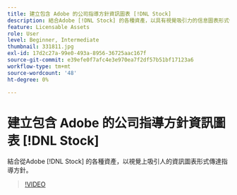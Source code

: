 ```yaml
---
title: 建立包含 Adobe 的公司指導方針資訊圖表 [!DNL Stock]
description: 結合Adobe [!DNL Stock] 的各種資產，以具有視覺吸引力的信息圖表形式傳達指導方針
feature: Licensable Assets
role: User
level: Beginner, Intermediate
thumbnail: 331811.jpg
exl-id: 17d2c27a-99e0-493a-8956-36725aac167f
source-git-commit: e39efe0f7afc4e3e970ea7f2df57b51bf17123a6
workflow-type: tm+mt
source-wordcount: '48'
ht-degree: 0%

---
```


# 建立包含 Adobe 的公司指導方針資訊圖表 [!DNL Stock]

結合從Adobe [!DNL Stock] 的各種資產，以視覺上吸引人的資訊圖表形式傳達指導方針。

>[!VIDEO](https://video.tv.adobe.com/v/331811?hidetitle=true)

